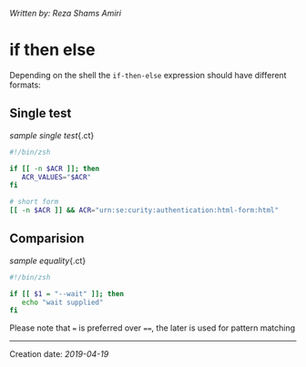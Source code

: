 _Written by: Reza Shams Amiri_
# if then else

Depending on the shell the `if-then-else` expression should have different formats:

## Single test
_sample single test_{.ct}
``` sh
#!/bin/zsh

if [[ -n $ACR ]]; then
   ACR_VALUES="$ACR"
fi

# short form
[[ -n $ACR ]] && ACR="urn:se:curity:authentication:html-form:html"
```
## Comparision
_sample equality_{.ct}
``` sh
#!/bin/zsh

if [[ $1 = "--wait" ]]; then
   echo "wait supplied"
fi
```
Please note that `=` is preferred over `==`, the later is used for pattern matching
* * *
Creation date: _2019-04-19_
